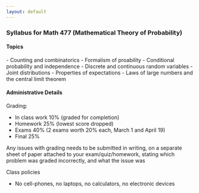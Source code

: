 ```yaml
---
layout: default
---
```



<h3>Syllabus for Math 477 (Mathematical Theory of Probability) </h3>

<h4>Topics</h4>
 - Counting and combinatorics
 - Formalism of proability
 - Conditional probability and independence
 - Discrete and continuous random variables
 - Joint distributions
 - Properties of expectations
 - Laws of large numbers and the central limit theorem

<h4>Administrative Details</h4>

Grading:
 - In class work 10% (graded for completion)
 - Homework 25% (lowest score dropped)
 - Exams 40% (2 exams worth 20% each, March 1 and April 19)
 - Final 25%

Any issues with grading needs to be submitted in writing, on a separate
sheet of paper attached to your exam/quiz/homework, stating which problem
was graded incorrectly, and what the issue was 

Class policies
 - No cell-phones, no laptops, no calculators, no electronic devices

